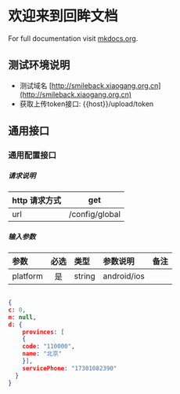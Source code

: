 # 欢迎来到回眸文档

For full documentation visit [mkdocs.org](https://www.mkdocs.org).

## 测试环境说明

* 测试域名 	[http://smileback.xiaogang.org.cn](http://smileback.xiaogang.org.cn)
* 获取上传token接口: {{host}}/upload/token




## 通用接口

### 通用配置接口 

##### 请求说明

| http 请求方式          |get             |
|:------------- |:---------------:|
| url      |/config/global |

#####  输入参数

| 参数          |必选             | 类型       | 参数说明        | 备注          |
|:-------------|:---------------:|:-------------|:-------------|:-------------|
| platform      | 是| string  |  android/ios |  |



```json

{
c: 0,
m: null,
d: {
    provinces: [
    {
    code: "110000",
    name: "北京"
    }],
    servicePhone: "17301082390"
  }
}

```
